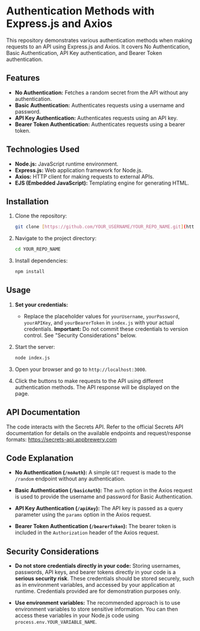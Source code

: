 # Authentication Methods with Express.js and Axios

This repository demonstrates various authentication methods when making requests to an API using Express.js and Axios. It covers No Authentication, Basic Authentication, API Key authentication, and Bearer Token authentication.

## Features

*   **No Authentication:** Fetches a random secret from the API without any authentication.
*   **Basic Authentication:** Authenticates requests using a username and password.
*   **API Key Authentication:** Authenticates requests using an API key.
*   **Bearer Token Authentication:** Authenticates requests using a bearer token.

## Technologies Used

*   **Node.js:** JavaScript runtime environment.
*   **Express.js:** Web application framework for Node.js.
*   **Axios:** HTTP client for making requests to external APIs.
*   **EJS (Embedded JavaScript):** Templating engine for generating HTML.

## Installation

1.  Clone the repository:

    ```bash
    git clone [https://github.com/YOUR_USERNAME/YOUR_REPO_NAME.git](https://www.google.com/search?q=https://github.com/YOUR_USERNAME/YOUR_REPO_NAME.git)
    ```

2.  Navigate to the project directory:

    ```bash
    cd YOUR_REPO_NAME
    ```

3.  Install dependencies:

    ```bash
    npm install
    ```

## Usage

1.  **Set your credentials:**
    *   Replace the placeholder values for `yourUsername`, `yourPassword`, `yourAPIKey`, and `yourBearerToken` in `index.js` with your actual credentials.  **Important:**  Do not commit these credentials to version control. See "Security Considerations" below.

2.  Start the server:

    ```bash
    node index.js
    ```

3.  Open your browser and go to `http://localhost:3000`.

4.  Click the buttons to make requests to the API using different authentication methods. The API response will be displayed on the page.

## API Documentation

The code interacts with the Secrets API.  Refer to the official Secrets API documentation for details on the available endpoints and request/response formats: https://secrets-api.appbrewery.com

## Code Explanation

*   **No Authentication (`/noAuth`):**  A simple `GET` request is made to the `/random` endpoint without any authentication.

*   **Basic Authentication (`/basicAuth`):**  The `auth` option in the Axios request is used to provide the username and password for Basic Authentication.

*   **API Key Authentication (`/apiKey`):**  The API key is passed as a query parameter using the `params` option in the Axios request.

*   **Bearer Token Authentication (`/bearerToken`):** The bearer token is included in the `Authorization` header of the Axios request.

## Security Considerations

*   **Do not store credentials directly in your code:**  Storing usernames, passwords, API keys, and bearer tokens directly in your code is a **serious security risk**.  These credentials should be stored securely, such as in environment variables, and accessed by your application at runtime.  Credentials provided are for demonstration purposes only.

*   **Use environment variables:** The recommended approach is to use environment variables to store sensitive information.  You can then access these variables in your Node.js code using `process.env.YOUR_VARIABLE_NAME`.
